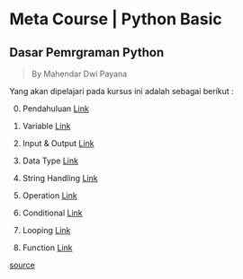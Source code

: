<h1> Meta Course | Python Basic </h1>

## Dasar Pemrgraman Python

>By Mahendar Dwi Payana 

Yang akan dipelajari pada kursus ini adalah sebagai berikut : 

0. Pendahuluan
[Link](Pendahuluan.md)

1. Variable
[Link](Variable.md)

2. Input & Output 
[Link](InputOutput.md)

3. Data Type
[Link](DataType.md)

4. String Handling
[Link](StringHandling.md)

5. Operation
[Link](Operation.md)

6. Conditional
[Link](Conditional.md)

7. Looping
[Link](Looping.md)

8. Function
[Link](Function.md)

[source](https://github.com/mahendartea/MetaCource-BasicPython/tree/main/source)


